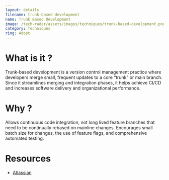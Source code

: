 ```yaml
---
layout: details
filename: trunk-based-development
name: Trunk Based Development
image: /tech-radar/assets/images/techniques/trunk-based-development.png 
category: Techniques
ring: Adopt
---
```


# What is it ?
Trunk-based development is a version control management practice where developers merge small, frequent updates to a core “trunk” or main branch. Since it streamlines merging and integration phases, it helps achieve CI/CD and increases software delivery and organizational performance.

# Why ?
Allows continuous code integration, not long lived feature branches that need to be continually rebased on mainline changes.
Encourages small batch size for changes, the use of feature flags, and comprehensive automated testing.

# Resources
- [Atlassian](https://www.atlassian.com/continuous-delivery/continuous-integration/trunk-based-development)

